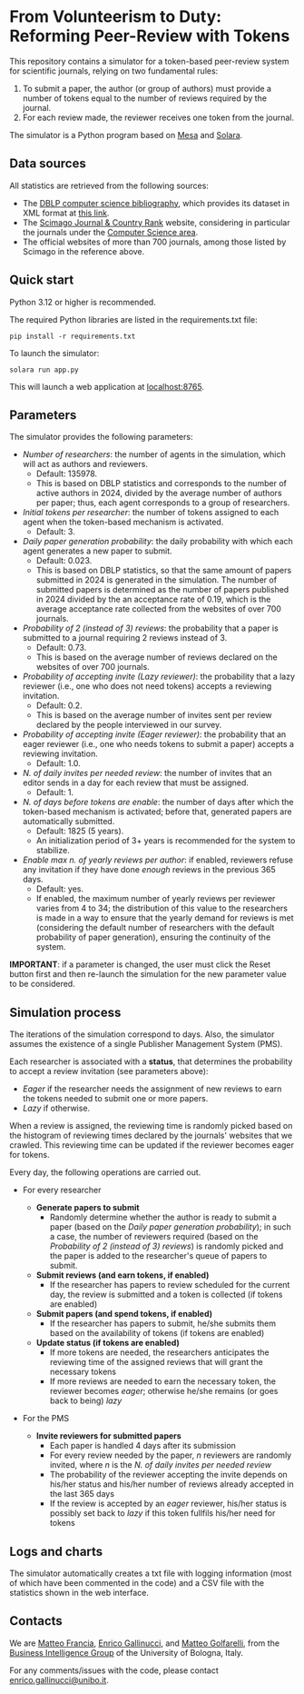 # From Volunteerism to Duty: Reforming Peer-Review with Tokens

This repository contains a simulator for a token-based peer-review system for scientific journals, relying on two fundamental rules:
1. To submit a paper, the author (or group of authors) must provide a number of tokens equal to the number of reviews required by the journal.
2. For each review made, the reviewer receives one token from the journal.

The simulator is a Python program based on [Mesa](https://mesa.readthedocs.io/latest/) and [Solara](https://solara.dev/).

## Data sources

All statistics are retrieved from the following sources:
- The [DBLP computer science bibliography](https://dblp.uni-trier.de/db/), which provides its dataset in XML format at [this link](https://dblp.uni-trier.de/xml/).
- The [Scimago Journal & Country Rank](https://www.scimagojr.com/) website, considering in particular the journals under the [Computer Science area](https://www.scimagojr.com/journalrank.php?area=1700).
- The official websites of more than 700 journals, among those listed by Scimago in the reference above.

## Quick start

Python 3.12 or higher is recommended. 

The required Python libraries are listed in the requirements.txt file:

```
pip install -r requirements.txt
```

To launch the simulator:

```
solara run app.py
```

This will launch a web application at <localhost:8765>.

## Parameters

The simulator provides the following parameters:

- *Number of researchers*: the number of agents in the simulation, which will act as authors and reviewers.
    - Default: 135978. 
    - This is based on DBLP statistics and corresponds to the number of active authors in 2024, divided by the average number of authors per paper; thus, each agent corresponds to a group of researchers.
- *Initial tokens per researcher*: the number of tokens assigned to each agent when the token-based mechanism is activated.
    - Default: 3. 
- *Daily paper generation probability*: the daily probability with which each agent generates a new paper to submit. 
    - Default: 0.023. 
    - This is based on DBLP statistics, so that the same amount of papers submitted in 2024 is generated in the simulation. The number of submitted papers is determined as the number of papers published in 2024 divided by the an acceptance rate of 0.19, which is the average acceptance rate collected from the websites of over 700 journals.
- *Probability of 2 (instead of 3) reviews*: the probability that a paper is submitted to a journal requiring 2 reviews instead of 3.
    - Default: 0.73. 
    - This is based on the average number of reviews declared on the websites of over 700 journals.
- *Probability of accepting invite (Lazy reviewer)*: the probability that a lazy reviewer (i.e., one who does not need tokens) accepts a reviewing invitation.
    - Default: 0.2. 
    - This is based on the average number of invites sent per review declared by the people interviewed in our survey.
- *Probability of accepting invite (Eager reviewer)*: the probability that an eager reviewer (i.e., one who needs tokens to submit a paper) accepts a reviewing invitation.
    - Default: 1.0. 
- *N. of daily invites per needed review*: the number of invites that an editor sends in a day for each review that must be assigned.
    - Default: 1. 
- *N. of days before tokens are enable*: the number of days after which the token-based mechanism is activated; before that, generated papers are automatically submitted.
    - Default: 1825 (5 years). 
    - An initialization period of 3+ years is recommended for the system to stabilize.
- *Enable max n. of yearly reviews per author*: if enabled, reviewers refuse any invitation if they have done *enough* reviews in the previous 365 days.
    - Default: yes. 
    - If enabled, the maximum number of yearly reviews per reviewer varies from 4 to 34; the distribution of this value to the researchers is made in a way to ensure that the yearly demand for reviews is met (considering the default number of researchers with the default probability of paper generation), ensuring the continuity of the system.

**IMPORTANT**: if a parameter is changed, the user must click the Reset button first and then re-launch the simulation for the new parameter value to be considered.

## Simulation process

The iterations of the simulation correspond to days. Also, the simulator assumes the existence of a single Publisher Management System (PMS).

Each researcher is associated with a **status**, that determines the probability to accept a review invitation (see parameters above):
- *Eager* if the researcher needs the assignment of new reviews to earn the tokens needed to submit one or more papers.
- *Lazy* if otherwise.

When a review is assigned, the reviewing time is randomly picked based on the histogram of reviewing times declared by the journals' websites that we crawled. This reviewing time can be updated if the reviewer becomes eager for tokens.

Every day, the following operations are carried out.
- For every researcher
    - **Generate papers to submit**
        - Randomly determine whether the author is ready to submit a paper (based on the *Daily paper generation probability*); in such a case, the number of reviewers required (based on the *Probability of 2 (instead of 3) reviews*) is randomly picked and the paper is added to the researcher's queue of papers to submit.
    - **Submit reviews (and earn tokens, if enabled)**
        - If the researcher has papers to review scheduled for the current day, the review is submitted and a token is collected (if tokens are enabled)
    - **Submit papers (and spend tokens, if enabled)**
        - If the researcher has papers to submit, he/she submits them based on the availability of tokens (if tokens are enabled)
    - **Update status (if tokens are enabled)**
        - If more tokens are needed, the researchers anticipates the reviewing time of the assigned reviews that will grant the necessary tokens
        - If more reviews are needed to earn the necessary token, the reviewer becomes *eager*; otherwise he/she remains (or goes back to being) *lazy*
    
- For the PMS
    - **Invite reviewers for submitted papers**
        - Each paper is handled 4 days after its submission
        - For every review needed by the paper, *n* reviewers are randomly invited, where *n* is the *N. of daily invites per needed review*
        - The probability of the reviewer accepting the invite depends on his/her status and his/her number of reviews already accepted in the last 365 days
        - If the review is accepted by an *eager* reviewer, his/her status is possibly set back to *lazy* if this token fullfils his/her need for tokens


## Logs and charts

The simulator automatically creates a txt file with logging information (most of which have been commented in the code) and a CSV file with the statistics shown in the web interface.

## Contacts

We are [Matteo Francia](https://www.unibo.it/sitoweb/m.francia/en), [Enrico Gallinucci](https://www.unibo.it/sitoweb/enrico.gallinucci/en), and [Matteo Golfarelli](https://www.unibo.it/sitoweb/matteo.golfarelli/en), from the [Business Intelligence Group](https://big.csr.unibo.it/) of the University of Bologna, Italy.

For any comments/issues with the code, please contact <enrico.gallinucci@unibo.it>.
